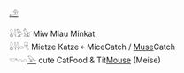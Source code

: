 [𓄂](𓄂)  

𓏇𓇋𓅱𓃠 Miw Miau Minkat  
𓏇𓇋𓇋𓏏𓄛 Mietze Katze ￩ MiceCatch / [Muse](Musen)Catch  
𓎡𓏏𓏏[𓅪](𓅪) cute CatFood & Tit[Mouse](Musen) (Meise)  